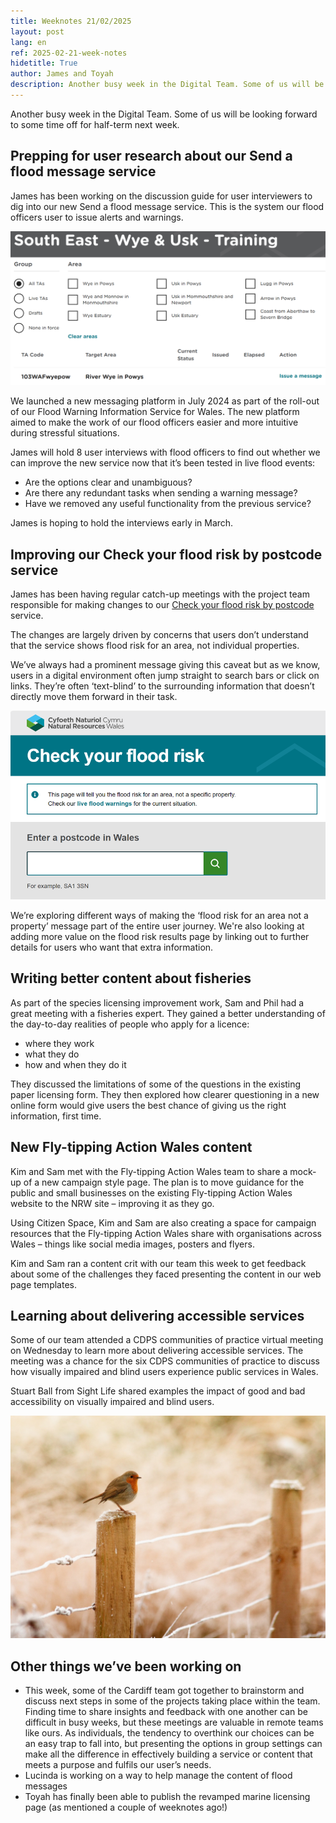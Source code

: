 ```yaml
---
title: Weeknotes 21/02/2025
layout: post
lang: en
ref: 2025-02-21-week-notes
hidetitle: True
author: James and Toyah
description: Another busy week in the Digital Team. Some of us will be looking forward to some time off for half-term next week.
---
```


Another busy week in the Digital Team. Some of us will be looking forward to some time off for half-term next week.  

## Prepping for user research about our Send a flood message service 
 
James has been working on the discussion guide for user interviewers to dig into our new Send a flood message service. This is the system our flood officers user to issue alerts and warnings.  

![Screenshot of the ‘Send a flood message’ tool](https://github.com/nrw-digital/week-notes/blob/7107f6015367cfd28013d8ab5cf70cac9e14b219/images/Weeknotes%20screenshot%20for%20Send%20a%20flood%20message.png?raw=true) 

We launched a new messaging platform in July 2024 as part of the roll-out of our Flood Warning Information Service for Wales. The new platform aimed to make the work of our flood officers easier and more intuitive during stressful situations.   
 
James will hold 8 user interviews with flood officers to find out whether we can improve the new service now that it’s been tested in live flood events:  
 
+ Are the options clear and unambiguous?  
+ Are there any redundant tasks when sending a warning message?  
+ Have we removed any useful functionality from the previous service? 
 
James is hoping to hold the interviews early in March.  

## Improving our Check your flood risk by postcode service 
James has been having regular catch-up meetings with the project team responsible for making changes to our [Check your flood risk by postcode](https://check-your-flood-risk.naturalresources.wales/?culture=en-GB) service.  
 
The changes are largely driven by concerns that users don’t understand that the service shows flood risk for an area, not individual properties.  
 
We’ve always had a prominent message giving this caveat but as we know, users in a digital environment often jump straight to search bars or click on links. They’re often ‘text-blind’ to the surrounding information that doesn’t directly move them forward in their task.  

![Screenshot showing the Check your flood risk tool](https://github.com/nrw-digital/week-notes/blob/7107f6015367cfd28013d8ab5cf70cac9e14b219/images/check%20your%20flood%20risk%20screenshot.png?raw=true) 

We’re exploring different ways of making the ‘flood risk for an area not a property’ message part of the entire user journey. We're also looking at adding more value on the flood risk results page by linking out to further details for users who want that extra information.  
 
## Writing better content about fisheries  
 
As part of the species licensing improvement work, Sam and Phil had a great meeting with a fisheries expert. They gained a better understanding of the day-to-day realities of people who apply for a licence:  
 
+ where they work 
+ what they do 
+ how and when they do it 
 
They discussed the limitations of some of the questions in the existing paper licensing form. They then explored how clearer questioning in a new online form would give users the best chance of giving us the right information, first time. 

## New Fly-tipping Action Wales content 

Kim and Sam met with the Fly-tipping Action Wales team to share a mock-up of a new campaign style page. The plan is to move guidance for the public and small businesses on the existing Fly-tipping Action Wales website to the NRW site – improving it as they go.  
 
Using Citizen Space, Kim and Sam are also creating a space for campaign resources that the Fly-tipping Action Wales share with organisations across Wales – things like social media images, posters and flyers. 
 
Kim and Sam ran a content crit with our team this week to get feedback about some of the challenges they faced presenting the content in our web page templates.   
 
## Learning about delivering accessible services 

Some of our team attended a CDPS communities of practice virtual meeting on Wednesday to learn more about delivering accessible services. The meeting was a chance for the six CDPS communities of practice to discuss how visually impaired and blind users experience public services in Wales.  
  
Stuart Ball from Sight Life shared examples the impact of good and bad accessibility on visually impaired and blind users.  

![Picture of a robin in the winter snow](https://github.com/nrw-digital/week-notes/blob/7107f6015367cfd28013d8ab5cf70cac9e14b219/images/winter-843578_1280.jpg?raw=true) 
 
## Other things we’ve been working on 
+ This week, some of the Cardiff team got together to brainstorm and discuss next steps in some of the projects taking place within the team. Finding time to share insights and feedback with one another can be difficult in busy weeks, but these meetings are valuable in remote teams like ours. As individuals, the tendency to overthink our choices can be an easy trap to fall into, but presenting the options in group settings can make all the difference in effectively building a service or content that meets a purpose and fulfils our user’s needs. 
+ Lucinda is working on a way to help manage the content of flood messages 
+ Toyah has finally been able to publish the revamped marine licensing page (as mentioned a couple of weeknotes ago!) 
